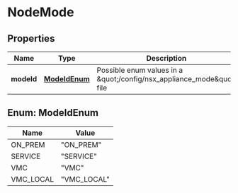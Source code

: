 # NodeMode

## Properties
Name | Type | Description | Notes
------------ | ------------- | ------------- | -------------
**modeId** | [**ModeIdEnum**](#ModeIdEnum) | Possible enum values in a \&quot;/config/nsx_appliance_mode\&quot; file | 

<a name="ModeIdEnum"></a>
## Enum: ModeIdEnum
Name | Value
---- | -----
ON_PREM | &quot;ON_PREM&quot;
SERVICE | &quot;SERVICE&quot;
VMC | &quot;VMC&quot;
VMC_LOCAL | &quot;VMC_LOCAL&quot;
